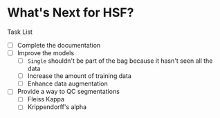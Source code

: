 # What's Next for HSF?

Task List

- [ ] Complete the documentation
- [ ] Improve the models
    * [ ] `Single` shouldn't be part of the bag because it hasn't seen all the data 
    * [ ] Increase the amount of training data
    * [ ] Enhance data augmentation
- [ ] Provide a way to QC segmentations
    * [ ] Fleiss Kappa
    * [ ] Krippendorff's alpha
